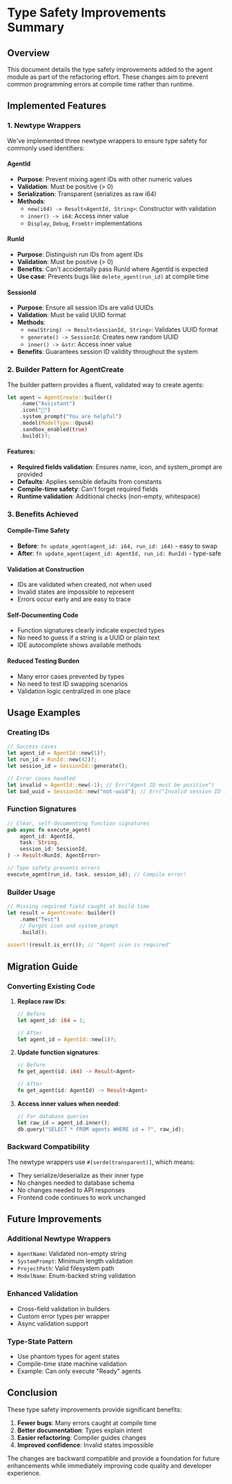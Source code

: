 # Type Safety Improvements Summary

## Overview

This document details the type safety improvements added to the agent module as part of the refactoring effort. These changes aim to prevent common programming errors at compile time rather than runtime.

## Implemented Features

### 1. Newtype Wrappers

We've implemented three newtype wrappers to ensure type safety for commonly used identifiers:

#### AgentId
- **Purpose**: Prevent mixing agent IDs with other numeric values
- **Validation**: Must be positive (> 0)
- **Serialization**: Transparent (serializes as raw i64)
- **Methods**:
  - `new(i64) -> Result<AgentId, String>`: Constructor with validation
  - `inner() -> i64`: Access inner value
  - `Display`, `Debug`, `FromStr` implementations

#### RunId
- **Purpose**: Distinguish run IDs from agent IDs
- **Validation**: Must be positive (> 0)
- **Benefits**: Can't accidentally pass RunId where AgentId is expected
- **Use case**: Prevents bugs like `delete_agent(run_id)` at compile time

#### SessionId
- **Purpose**: Ensure all session IDs are valid UUIDs
- **Validation**: Must be valid UUID format
- **Methods**:
  - `new(String) -> Result<SessionId, String>`: Validates UUID format
  - `generate() -> SessionId`: Creates new random UUID
  - `inner() -> &str`: Access inner value
- **Benefits**: Guarantees session ID validity throughout the system

### 2. Builder Pattern for AgentCreate

The builder pattern provides a fluent, validated way to create agents:

```rust
let agent = AgentCreate::builder()
    .name("Assistant")
    .icon("🤖")
    .system_prompt("You are helpful")
    .model(ModelType::Opus4)
    .sandbox_enabled(true)
    .build()?;
```

#### Features:
- **Required fields validation**: Ensures name, icon, and system_prompt are provided
- **Defaults**: Applies sensible defaults from constants
- **Compile-time safety**: Can't forget required fields
- **Runtime validation**: Additional checks (non-empty, whitespace)

### 3. Benefits Achieved

#### Compile-Time Safety
- **Before**: `fn update_agent(agent_id: i64, run_id: i64)` - easy to swap
- **After**: `fn update_agent(agent_id: AgentId, run_id: RunId)` - type-safe

#### Validation at Construction
- IDs are validated when created, not when used
- Invalid states are impossible to represent
- Errors occur early and are easy to trace

#### Self-Documenting Code
- Function signatures clearly indicate expected types
- No need to guess if a string is a UUID or plain text
- IDE autocomplete shows available methods

#### Reduced Testing Burden
- Many error cases prevented by types
- No need to test ID swapping scenarios
- Validation logic centralized in one place

## Usage Examples

### Creating IDs
```rust
// Success cases
let agent_id = AgentId::new(1)?;
let run_id = RunId::new(42)?;
let session_id = SessionId::generate();

// Error cases handled
let invalid = AgentId::new(-1); // Err("Agent ID must be positive")
let bad_uuid = SessionId::new("not-uuid"); // Err("Invalid session ID format")
```

### Function Signatures
```rust
// Clear, self-documenting function signatures
pub async fn execute_agent(
    agent_id: AgentId,
    task: String,
    session_id: SessionId,
) -> Result<RunId, AgentError>

// Type safety prevents errors
execute_agent(run_id, task, session_id); // Compile error!
```

### Builder Usage
```rust
// Missing required field caught at build time
let result = AgentCreate::builder()
    .name("Test")
    // Forgot icon and system_prompt
    .build();
    
assert!(result.is_err()); // "Agent icon is required"
```

## Migration Guide

### Converting Existing Code

1. **Replace raw IDs**:
   ```rust
   // Before
   let agent_id: i64 = 1;
   
   // After
   let agent_id = AgentId::new(1)?;
   ```

2. **Update function signatures**:
   ```rust
   // Before
   fn get_agent(id: i64) -> Result<Agent>
   
   // After
   fn get_agent(id: AgentId) -> Result<Agent>
   ```

3. **Access inner values when needed**:
   ```rust
   // For database queries
   let raw_id = agent_id.inner();
   db.query("SELECT * FROM agents WHERE id = ?", raw_id);
   ```

### Backward Compatibility

The newtype wrappers use `#[serde(transparent)]`, which means:
- They serialize/deserialize as their inner type
- No changes needed to database schema
- No changes needed to API responses
- Frontend code continues to work unchanged

## Future Improvements

### Additional Newtype Wrappers
- `AgentName`: Validated non-empty string
- `SystemPrompt`: Minimum length validation
- `ProjectPath`: Valid filesystem path
- `ModelName`: Enum-backed string validation

### Enhanced Validation
- Cross-field validation in builders
- Custom error types per wrapper
- Async validation support

### Type-State Pattern
- Use phantom types for agent states
- Compile-time state machine validation
- Example: Can only execute "Ready" agents

## Conclusion

These type safety improvements provide significant benefits:
1. **Fewer bugs**: Many errors caught at compile time
2. **Better documentation**: Types explain intent
3. **Easier refactoring**: Compiler guides changes
4. **Improved confidence**: Invalid states impossible

The changes are backward compatible and provide a foundation for future enhancements while immediately improving code quality and developer experience.